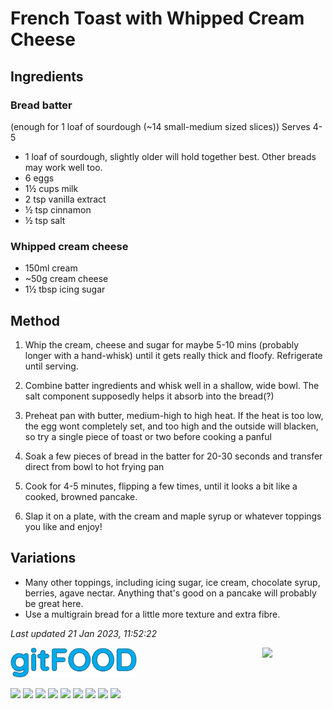 # French Toast with Whipped Cream Cheese

## Ingredients

### Bread batter 

(enough for 1 loaf of sourdough (~14 small-medium sized slices))
Serves 4-5

- 1 loaf of sourdough, slightly older will hold together best. Other breads may work well too.
- 6 eggs
- 1½ cups milk
- 2 tsp vanilla extract
- ½ tsp cinnamon
- ½ tsp salt

### Whipped cream cheese 

- 150ml cream
- ~50g cream cheese
- 1½ tbsp icing sugar

## Method

1. Whip the cream, cheese and sugar for maybe 5-10 mins (probably longer with a hand-whisk) until it gets really thick and floofy. Refrigerate until serving.

2. Combine batter ingredients and whisk well in a shallow, wide bowl. The salt component supposedly helps it absorb into the bread(?)

3. Preheat pan with butter, medium-high to high heat. If the heat is too low, the egg wont completely set, and too high and the outside will blacken, so try a single piece of toast or two before cooking a panful

4. Soak a few pieces of bread in the batter for 20-30 seconds and transfer direct from bowl to hot frying pan

5. Cook for 4-5 minutes, flipping a few times, until it looks a bit like a cooked, browned pancake.

6. Slap it on a plate, with the cream and maple syrup or whatever toppings you like and enjoy!

## Variations

- Many other toppings, including icing sugar, ice cream, chocolate syrup, berries, agave nectar. Anything that's good on a pancake will probably be great here.
- Use a multigrain bread for a little more texture and extra fibre.

*Last updated 21 Jan 2023, 11:52:22*


<img src="../images/logo_sm.png" width="40%" />

<img src="https://profile-counter.glitch.me/gitfood_frenchtoastwhippedcreamcheese/count.svg" width="20%" align="right" />

<img src="https://img.shields.io/badge/tag-dessert-blue.svg" /> <img src="https://img.shields.io/badge/tag-breakfast-blue.svg" /> <img src="https://img.shields.io/badge/tag-dairy-blue.svg" /> <img src="https://img.shields.io/badge/tag-messy-blue.svg" /> <img src="https://img.shields.io/badge/tag-fried-blue.svg" /> <img src="https://img.shields.io/badge/tag-large_quantity-blue.svg" /> <img src="https://img.shields.io/badge/tag-amazing-blue.svg" /> <img src="https://img.shields.io/badge/tag-mine-blue.svg" /> <img src="https://img.shields.io/badge/tag-vegetarian-blue.svg" /> 